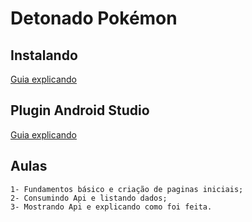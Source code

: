 # Detonado Pokémon


## Instalando
[Guia explicando](https://flutter.dev/docs/get-started/install)

## Plugin Android Studio
[Guia explicando](https://flutter.dev/docs/get-started/editor)

## Aulas
```
1- Fundamentos básico e criação de paginas iniciais;
2- Consumindo Api e listando dados;
3- Mostrando Api e explicando como foi feita.
```
